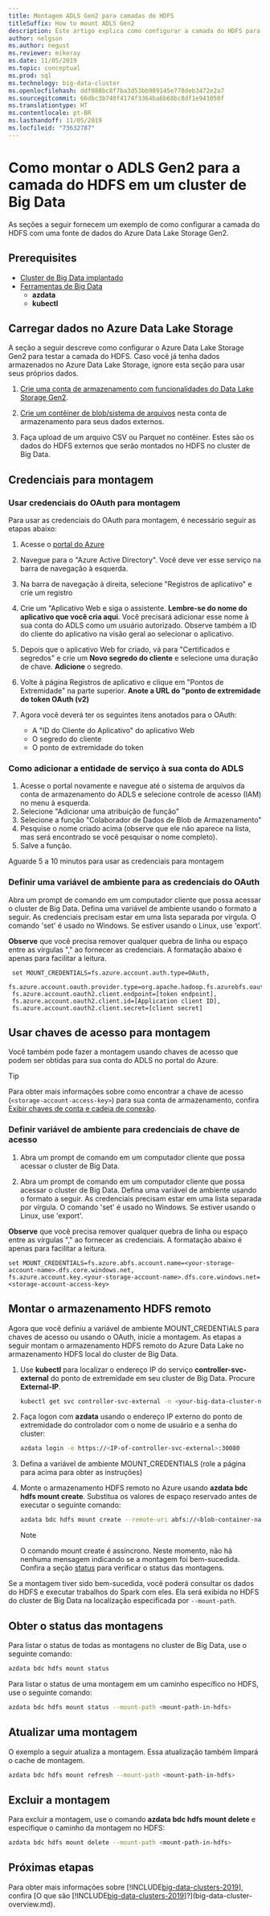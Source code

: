 ```yaml
---
title: Montagem ADLS Gen2 para camadas do HDFS
titleSuffix: How to mount ADLS Gen2
description: Este artigo explica como configurar a camada do HDFS para montar um sistema de arquivos externo do Azure Data Lake Storage no HDFS em um [!INCLUDE[big-data-clusters-2019](../includes/ssbigdataclusters-ver15.md)].
author: nelgson
ms.author: negust
ms.reviewer: mikeray
ms.date: 11/05/2019
ms.topic: conceptual
ms.prod: sql
ms.technology: big-data-cluster
ms.openlocfilehash: ddf088bc8f7ba3d53bb989145e778deb3472e2a7
ms.sourcegitcommit: 66dbc3b740f4174f3364ba6b68bc8df1e941050f
ms.translationtype: HT
ms.contentlocale: pt-BR
ms.lasthandoff: 11/05/2019
ms.locfileid: "73632787"
---
```

# <a name="how-to-mount-adls-gen2-for-hdfs-tiering-in-a-big-data-cluster"></a>Como montar o ADLS Gen2 para a camada do HDFS em um cluster de Big Data

As seções a seguir fornecem um exemplo de como configurar a camada do HDFS com uma fonte de dados do Azure Data Lake Storage Gen2.

## <a name="prerequisites"></a>Prerequisites

- [Cluster de Big Data implantado](deployment-guidance.md)
- [Ferramentas de Big Data](deploy-big-data-tools.md)
  - **azdata**
  - **kubectl**

## <a id="load"></a> Carregar dados no Azure Data Lake Storage

A seção a seguir descreve como configurar o Azure Data Lake Storage Gen2 para testar a camada do HDFS. Caso você já tenha dados armazenados no Azure Data Lake Storage, ignore esta seção para usar seus próprios dados.

1. [Crie uma conta de armazenamento com funcionalidades do Data Lake Storage Gen2](https://docs.microsoft.com/azure/storage/blobs/data-lake-storage-quickstart-create-account).

1. [Crie um contêiner de blob/sistema de arquivos](https://docs.microsoft.com/azure/storage/blobs/storage-quickstart-blobs-portal) nesta conta de armazenamento para seus dados externos.

1. Faça upload de um arquivo CSV ou Parquet no contêiner. Estes são os dados do HDFS externos que serão montados no HDFS no cluster de Big Data.

## <a name="credentials-for-mounting"></a>Credenciais para montagem

### <a name="use-oauth-credentials-to-mount"></a>Usar credenciais do OAuth para montagem

Para usar as credenciais do OAuth para montagem, é necessário seguir as etapas abaixo:

1. Acesse o [portal do Azure](https://portal.azure.com)
1. Navegue para o "Azure Active Directory". Você deve ver esse serviço na barra de navegação à esquerda.
1. Na barra de navegação à direita, selecione "Registros de aplicativo" e crie um registro
1. Crie um "Aplicativo Web e siga o assistente. **Lembre-se do nome do aplicativo que você cria aqui**. Você precisará adicionar esse nome à sua conta do ADLS como um usuário autorizado. Observe também a ID do cliente do aplicativo na visão geral ao selecionar o aplicativo.
1. Depois que o aplicativo Web for criado, vá para "Certificados e segredos" e crie um **Novo segredo do cliente** e selecione uma duração de chave. **Adicione** o segredo.
1.  Volte à página Registros de aplicativo e clique em "Pontos de Extremidade" na parte superior. **Anote a URL do "ponto de extremidade do token OAuth (v2)**
1. Agora você deverá ter os seguintes itens anotados para o OAuth:

    - A "ID do Cliente do Aplicativo" do aplicativo Web
    - O segredo do cliente
    - O ponto de extremidade do token

### <a name="adding-the-service-principal-to-your-adls-account"></a>Como adicionar a entidade de serviço à sua conta do ADLS

1. Acesse o portal novamente e navegue até o sistema de arquivos da conta de armazenamento do ADLS e selecione controle de acesso (IAM) no menu à esquerda.
1. Selecione "Adicionar uma atribuição de função" 
1. Selecione a função "Colaborador de Dados de Blob de Armazenamento"
1. Pesquise o nome criado acima (observe que ele não aparece na lista, mas será encontrado se você pesquisar o nome completo).
1. Salve a função.

Aguarde 5 a 10 minutos para usar as credenciais para montagem

### <a name="set-environment-variable-for-oauth-credentials"></a>Definir uma variável de ambiente para as credenciais do OAuth

Abra um prompt de comando em um computador cliente que possa acessar o cluster de Big Data. Defina uma variável de ambiente usando o formato a seguir. As credenciais precisam estar em uma lista separada por vírgula. O comando 'set' é usado no Windows. Se estiver usando o Linux, use 'export'.

**Observe** que você precisa remover qualquer quebra de linha ou espaço entre as vírgulas "," ao fornecer as credenciais. A formatação abaixo é apenas para facilitar a leitura.

   ```text
    set MOUNT_CREDENTIALS=fs.azure.account.auth.type=OAuth,
    fs.azure.account.oauth.provider.type=org.apache.hadoop.fs.azurebfs.oauth2.ClientCredsTokenProvider,
    fs.azure.account.oauth2.client.endpoint=[token endpoint],
    fs.azure.account.oauth2.client.id=[Application client ID],
    fs.azure.account.oauth2.client.secret=[client secret]
   ```

## <a name="use-access-keys-to-mount"></a>Usar chaves de acesso para montagem

Você também pode fazer a montagem usando chaves de acesso que podem ser obtidas para sua conta do ADLS no portal do Azure.

 > [!TIP]
   > Para obter mais informações sobre como encontrar a chave de acesso (`<storage-account-access-key>`) para sua conta de armazenamento, confira [Exibir chaves de conta e cadeia de conexão](/azure/storage/common/storage-account-manage#view-account-keys-and-connection-string).

### <a name="set-environment-variable-for-access-key-credentials"></a>Definir variável de ambiente para credenciais de chave de acesso

1. Abra um prompt de comando em um computador cliente que possa acessar o cluster de Big Data.

1. Abra um prompt de comando em um computador cliente que possa acessar o cluster de Big Data. Defina uma variável de ambiente usando o formato a seguir. As credenciais precisam estar em uma lista separada por vírgula. O comando 'set' é usado no Windows. Se estiver usando o Linux, use 'export'.

**Observe** que você precisa remover qualquer quebra de linha ou espaço entre as vírgulas "," ao fornecer as credenciais. A formatação abaixo é apenas para facilitar a leitura.

   ```text
   set MOUNT_CREDENTIALS=fs.azure.abfs.account.name=<your-storage-account-name>.dfs.core.windows.net,
   fs.azure.account.key.<your-storage-account-name>.dfs.core.windows.net=<storage-account-access-key>
   ```

## <a id="mount"></a> Montar o armazenamento HDFS remoto

Agora que você definiu a variável de ambiente MOUNT_CREDENTIALS para chaves de acesso ou usando o OAuth, inicie a montagem. As etapas a seguir montam o armazenamento HDFS remoto do Azure Data Lake no armazenamento HDFS local do cluster de Big Data.

1. Use **kubectl** para localizar o endereço IP do serviço **controller-svc-external** do ponto de extremidade em seu cluster de Big Data. Procure **External-IP**.

   ```bash
   kubectl get svc controller-svc-external -n <your-big-data-cluster-name>
   ```

1. Faça logon com **azdata** usando o endereço IP externo do ponto de extremidade do controlador com o nome de usuário e a senha do cluster:

   ```bash
   azdata login -e https://<IP-of-controller-svc-external>:30080
   ```
1. Defina a variável de ambiente MOUNT_CREDENTIALS (role a página para acima para obter as instruções)

1. Monte o armazenamento HDFS remoto no Azure usando **azdata bdc hdfs mount create**. Substitua os valores de espaço reservado antes de executar o seguinte comando:

   ```bash
   azdata bdc hdfs mount create --remote-uri abfs://<blob-container-name>@<storage-account-name>.dfs.core.windows.net/ --mount-path /mounts/<mount-name>
   ```

   > [!NOTE]
   > O comando mount create é assíncrono. Neste momento, não há nenhuma mensagem indicando se a montagem foi bem-sucedida. Confira a seção [status](#status) para verificar o status das montagens.

Se a montagem tiver sido bem-sucedida, você poderá consultar os dados do HDFS e executar trabalhos do Spark com eles. Ela será exibida no HDFS do cluster de Big Data na localização especificada por `--mount-path`.

## <a id="status"></a> Obter o status das montagens

Para listar o status de todas as montagens no cluster de Big Data, use o seguinte comando:

```bash
azdata bdc hdfs mount status
```

Para listar o status de uma montagem em um caminho específico no HDFS, use o seguinte comando:

```bash
azdata bdc hdfs mount status --mount-path <mount-path-in-hdfs>
```

## <a name="refresh-a-mount"></a>Atualizar uma montagem

O exemplo a seguir atualiza a montagem. Essa atualização também limpará o cache de montagem.

```bash
azdata bdc hdfs mount refresh --mount-path <mount-path-in-hdfs>
```

## <a id="delete"></a> Excluir a montagem

Para excluir a montagem, use o comando **azdata bdc hdfs mount delete** e especifique o caminho da montagem no HDFS:

```bash
azdata bdc hdfs mount delete --mount-path <mount-path-in-hdfs>
```

## <a name="next-steps"></a>Próximas etapas

Para obter mais informações sobre [!INCLUDE[big-data-clusters-2019](../includes/ssbigdataclusters-ver15.md)], confira [O que são [!INCLUDE[big-data-clusters-2019](../includes/ssbigdataclusters-ver15.md)]?](big-data-cluster-overview.md).
